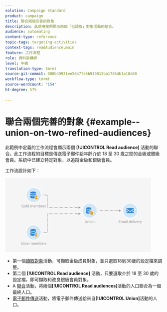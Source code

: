 ```yaml
---
solution: Campaign Standard
product: campaign
title: 聯合兩個完善的對象
description: 此使用案例顯示兩個「已讀取」對象活動的結合。
audience: automating
content-type: reference
topic-tags: targeting-activities
context-tags: readAudience,main
feature: 工作流程
role: 資料架構師
level: 中級
translation-type: tm+mt
source-git-commit: 088b49931ee5047fa6b949813ba17654b1e10d60
workflow-type: tm+mt
source-wordcount: '154'
ht-degree: 57%

---
```



# 聯合兩個完善的對象 {#example--union-on-two-refined-audiences}

此範例中定義的工作流程會顯示兩個 **[!UICONTROL Read audience]** 活動的聯合。此工作流程的目標是傳送電子郵件給年齡介於 18 至 30 歲之間的金級或銀級會員。系統中已建立特定對象，以追蹤金級和銀級會員。

工作流設計如下：

![](assets/readaudience_activity_example1.png)

* 第一個[讀取對象](../../automating/using/read-audience.md)活動，可擷取金級成員對象，並只選取18到30歲的設定檔來調整。
* 第二個 **[!UICONTROL Read audience]** 活動，只要選取介於 18 至 30 歲的設定檔，即可擷取和改良銀級會員對象。
* A [聯合](../../automating/using/union.md)活動，將兩個&#x200B;**[!UICONTROL Read audiences]**&#x200B;活動的人口聯合為一個最終人口。
* [電子郵件傳送](../../automating/using/email-delivery.md)活動，將電子郵件傳送給來自&#x200B;**[!UICONTROL Union]**&#x200B;活動的人口。
